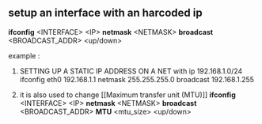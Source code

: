 ## setup an interface with an harcoded ip

**ifconfig** \<INTERFACE\> \<IP\> **netmask** \<NETMASK\> **broadcast** \<BROADCAST_ADDR\> \<up/down\> 

example :
 1. SETTING UP A STATIC IP ADDRESS ON A NET with ip 192.168.1.0/24
	 ifconfig eth0 192.168.1.1 netmask 255.255.255.0 broadcast 192.168.1.255
	
 2. it is also used to change [[Maximum transfer unit (MTU)]]
	 **ifconfig** \<INTERFACE\> \<IP\> **netmask** \<NETMASK\> **broadcast** \<BROADCAST_ADDR\> 	 **MTU** \<mtu_size\> \<up/down\> 








